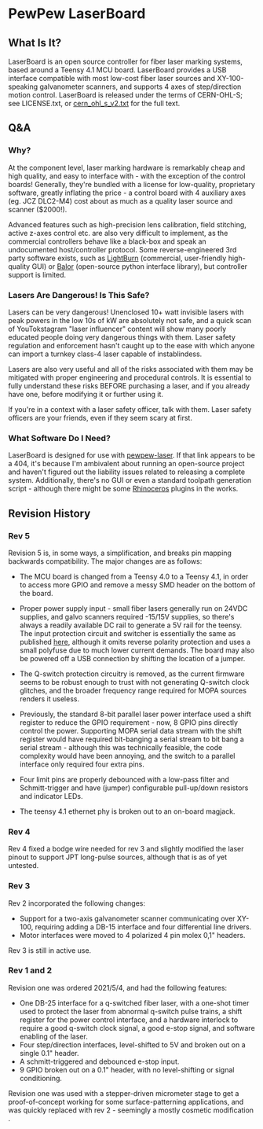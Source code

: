 # PewPew LaserBoard

## What Is It?

LaserBoard is an open source controller for fiber laser marking systems, based around a Teensy 4.1 MCU board. LaserBoard
provides a USB interface compatible with most low-cost fiber laser sources and XY-100-speaking galvanometer scanners, and
supports 4 axes of step/direction motion control. LaserBoard is released under the terms of CERN-OHL-S; see LICENSE.txt,
or [cern_ohl_s_v2.txt](https://ohwr.org/cern_ohl_s_v2.txt) for the full text.

## Q&A

### Why?

At the component level, laser marking hardware is remarkably cheap and high quality, and easy to interface with - with
the exception of the control boards! Generally, they're bundled with a license for low-quality, proprietary software,
greatly inflating the price - a control board with 4 auxiliary axes (eg. JCZ DLC2-M4) cost about as much as a quality
laser source and scanner ($2000!). 

Advanced features such as high-precision lens calibration, field stitching, active z-axes control etc. are also very
difficult to implement, as the commercial controllers behave like a black-box and speak an undocumented host/controller
protocol. Some reverse-engineered 3rd party software exists, such as [LightBurn](https://lightburnsoftware.com/) (commercial,
user-friendly high-quality GUI) or [Balor](https://www.bryce.pw/engraver.html) (open-source python interface library),
but controller support is limited.

### Lasers Are Dangerous! Is This Safe?

Lasers can be very dangerous! Unenclosed 10+ watt invisible lasers with peak powers in the low 10s of kW are
absolutely not safe, and a quick scan of YouTokstagram "laser influencer" content will show many poorly educated people
doing very dangerous things with them. Laser safety regulation and enforcement hasn't caught up to the ease with
which anyone can import a turnkey class-4 laser capable of instablindess.

Lasers are also very useful and all of the risks associated with them may be mitigated with proper engineering and
procedural controls. It is essential to fully understand these risks BEFORE purchasing a laser, and if you already
have one, before modifying it or further using it.

If you're in a context with a laser safety officer, talk with them. Laser safety officers are your friends, even
if they seem scary at first.

### What Software Do I Need?

LaserBoard is designed for use with [pewpew-laser](https://github.com/matthewSorensen/pewpew-laser). If that link
appears to be a 404, it's because I'm ambivalent about running an open-source project and haven't figured out the
liability issues related to releasing a complete system. Additionally, there's no GUI or even a standard toolpath
generation script - although there might be some [Rhinoceros](https://www.rhino3d.com/) plugins in the works.

## Revision History

### Rev 5

Revision 5 is, in some ways, a simplification, and breaks pin mapping backwards compatibility. The major
changes are as follows:

* The MCU board is changed from a Teensy 4.0 to a Teensy 4.1, in order to access more GPIO and remove a messy SMD
 header on the bottom of the board.
 
* Proper power supply input - small fiber lasers generally run on 24VDC supplies, and galvo scanners required -15/15V
 supplies, so there's always a readily available DC rail to generate a 5V rail for the teensy. The input protection
 circuit and switcher is essentially the same as published [here](https://blog.thea.codes/starfish-a-control-board-with-the-rp2040/),
 although it omits reverse polarity protection and uses a small polyfuse due to much lower current demands. The board
 may also be powered off a USB connection by shifting the location of a jumper.

* The Q-switch protection circuitry is removed, as the current firmware seems to be robust enough to trust with not
 generating Q-switch clock glitches, and the broader frequency range required for MOPA sources renders it useless.

* Previously, the standard 8-bit parallel laser power interface used a shift register to reduce the GPIO requirement - now,
  8 GPIO pins directly control the power. Supporting MOPA serial data stream with the shift register would have
  required bit-banging a serial stream to bit bang a serial stream - although this was technically feasible, the code
  complexity would have been annoying, and the switch to a parallel interface only required four extra pins.

* Four limit pins are properly debounced with a low-pass filter and Schmitt-trigger and have (jumper) configurable
  pull-up/down resistors and indicator LEDs.
  
* The teensy 4.1 ethernet phy is broken out to an on-board magjack.


### Rev 4

Rev 4 fixed a bodge wire needed for rev 3 and slightly modified the laser pinout to
support JPT long-pulse sources, although that is as of yet untested.

### Rev 3

Rev 2 incorporated the following changes:

* Support for a two-axis galvanometer scanner communicating over XY-100, requiring
  adding a DB-15 interface and four differential line drivers.
* Motor interfaces were moved to 4 polarized 4 pin molex 0,1" headers.

Rev 3 is still in active use.

### Rev 1 and 2

Revision one was ordered 2021/5/4, and had the following features:

* One DB-25 interface for a q-switched fiber laser, with a one-shot timer
  used to protect the laser from abnormal q-switch pulse trains, a shift
  register for the power control interface, and a hardware interlock to
  require a good q-switch clock signal, a good e-stop signal, and software
  enabling of the laser.
* Four step/direction interfaces, level-shifted to 5V and broken out on a
  single 0.1" header.
* A schmitt-triggered and debounced e-stop input.
* 9 GPIO broken out on a 0.1" header, with no level-shifting or signal conditioning.

Revision one was used with a stepper-driven micrometer stage to get a proof-of-concept
working for some surface-patterning applications, and was quickly replaced with rev 2 -
seemingly a mostly cosmetic modification .

